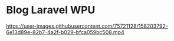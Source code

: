 # Blog Laravel WPU


https://user-images.githubusercontent.com/75721128/158203792-6e13d89e-82b7-4a2f-b029-bfca059bc508.mp4


